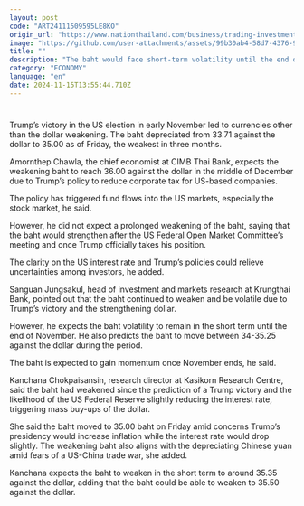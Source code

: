 ```yaml
---
layout: post
code: "ART24111509595LE8KO"
origin_url: "https://www.nationthailand.com/business/trading-investment/40043317"
image: "https://github.com/user-attachments/assets/99b30ab4-58d7-4376-9ca0-d4526dda5494"
title: ""
description: "The baht would face short-term volatility until the end of November due to funds flows into the US after Donald Trump won the presidential election, several currency analysts said on Friday."
category: "ECONOMY"
language: "en"
date: 2024-11-15T13:55:44.710Z
---
```


# 









Trump’s victory in the US election in early November led to currencies other than the dollar weakening. The baht depreciated from 33.71 against the dollar to 35.00 as of Friday, the weakest in three months.

Amornthep Chawla, the chief economist at CIMB Thai Bank, expects the weakening baht to reach 36.00 against the dollar in the middle of December due to Trump’s policy to reduce corporate tax for US-based companies.

The policy has triggered fund flows into the US markets, especially the stock market, he said.

However, he did not expect a prolonged weakening of the baht, saying that the baht would strengthen after the US Federal Open Market Committee’s meeting and once Trump officially takes his position.

The clarity on the US interest rate and Trump’s policies could relieve uncertainties among investors, he added.

Sanguan Jungsakul, head of investment and markets research at Krungthai Bank, pointed out that the baht continued to weaken and be volatile due to Trump’s victory and the strengthening dollar.

However, he expects the baht volatility to remain in the short term until the end of November. He also predicts the baht to move between 34-35.25 against the dollar during the period.

The baht is expected to gain momentum once November ends, he said.

Kanchana Chokpaisansin, research director at Kasikorn Research Centre, said the baht had weakened since the prediction of a Trump victory and the likelihood of the US Federal Reserve slightly reducing the interest rate, triggering mass buy-ups of the dollar.

She said the baht moved to 35.00 baht on Friday amid concerns Trump’s presidency would increase inflation while the interest rate would drop slightly. The weakening baht also aligns with the depreciating Chinese yuan amid fears of a US-China trade war, she added.

Kanchana expects the baht to weaken in the short term to around 35.35 against the dollar, adding that the baht could be able to weaken to 35.50 against the dollar.

